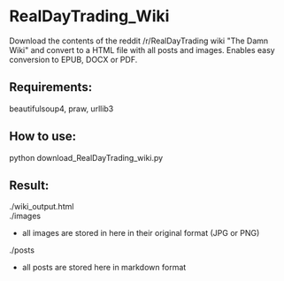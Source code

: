 # RealDayTrading_Wiki
Download the contents of the reddit /r/RealDayTrading wiki "The Damn Wiki" and convert to a HTML file with all posts and images. Enables easy conversion to EPUB, DOCX or PDF.

## Requirements:
beautifulsoup4, praw, urllib3

## How to use:
python download_RealDayTrading_wiki.py

## Result:
./wiki_output.html  
./images  
* all images are stored in here in their original format (JPG or PNG)

./posts  
* all posts are stored here in markdown format  

